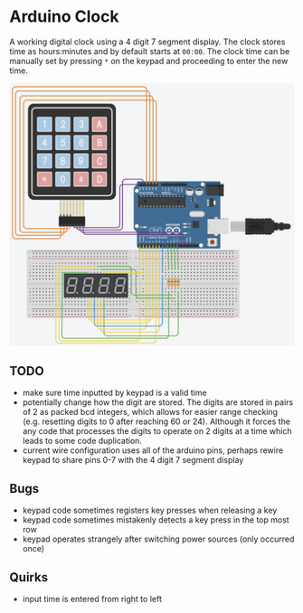 # Arduino Clock

A working digital clock using a 4 digit 7 segment display. The clock stores time as hours:minutes and by default starts at `00:00`. The clock time can be manually set by pressing `*` on the keypad and proceeding to enter the new time.

![wire_setup.png](static/wire_setup.png)

## TODO
 - make sure time inputted by keypad is a valid time
 - potentially change how the digit are stored. The digits are stored in pairs of 2 as packed bcd integers, which allows for easier range checking (e.g. resetting digits to 0 after reaching 60 or 24). Although it forces the any code that processes the digits to operate on 2 digits at a time which leads to some code duplication.
 - current wire configuration uses all of the arduino pins, perhaps rewire keypad to share pins 0-7 with the 4 digit 7 segment display

## Bugs
 - keypad code sometimes registers key presses when releasing a key
 - keypad code sometimes mistakenly detects a key press in the top most row
 - keypad operates strangely after switching power sources (only occurred once)

## Quirks
 - input time is entered from right to left
